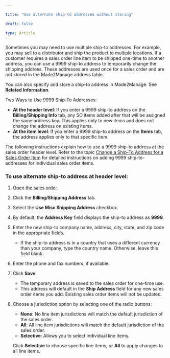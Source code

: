 ```yaml
---

title: "Use alternate ship-to addresses without storing"  

draft: false 

type: Article
---
```


Sometimes you may need to use multiple ship-to addresses. For example, you may sell to a distributor and ship the product to multiple locations. If a customer requires a sales order line item to be shipped one-time to another address, you can use a 9999 ship-to address to temporarily change the shipping address. These addresses are used once for a sales order and are not stored in the Made2Manage address table.  

You can also specify and store a ship-to address in Made2Manage. See **Related Information**.

Two Ways to Use 9999 Ship-To Addresses:

- **At the header level**: If you enter a 9999 ship-to address on the **Billing/Shipping Info** tab, any SO items added after that will be assigned the same address key. This applies only to new items and does not change the address on existing items.  
- **At the item level**: If you enter a 9999 ship-to address on the **Items** tab, the address applies only to that specific item.  

The following instructions explain how to use a 9999 ship-to address at the sales order header level. Refer to the topic [Change a Ship-To Address for a Sales Order Item]() for detailed instructions on adding 9999 ship-to-addresses for individual sales order items.

### To use alternate ship-to address at header level:

1. [Open the sales order](). 
2. Click the **Billing/Shipping Address** tab.
3. Select the **Use Misc Shipping Address** checkbox.  
4. By default, the
 **Address Key** field displays the ship-to address as **9999**.  
5. Enter the new ship-to company name, address, city, state, and zip code in the appropriate fields.  
   - If the ship-to address is in a country that uses a different currency than your company, type the country name. Otherwise, leave this field blank.  
6. Enter the phone and fax numbers, if available.  

7. Click **Save**.  
   - The temporary address is saved to the sales order for one-time use.  
   - This address will default in the **Ship Address** field for any new sales order items you add. Existing sales order items will not be updated.  
8. Choose a jurisdiction option by selecting one of the radio buttons:  
   - **None**: No line item jurisdictions will match the default jurisdiction of the sales order.  
   - **All**: All line item jurisdictions will match the default jurisdiction of the sales order.  
   - **Selective**: Allows you to select individual line items.  

   Click **Selective** to choose specific line items, or **All** to apply changes to all line items.